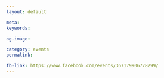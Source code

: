 ```yaml
---
layout: default

meta: 
keywords: 

og-image: 

category: events
permalink: 

fb-link: https://www.facebook.com/events/367179906778299/
---
```

